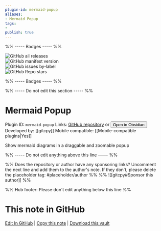 ```yaml
---
plugin-id: mermaid-popup
aliases:
- Mermaid Popup
tags: 
- 
publish: true
---
```


%% ----- Badges ----- %%

![GitHub all releases](https://img.shields.io/github/downloads/gitcpy/obsidian-mermaid-pop/total?color=573E7A&logo=github&style=for-the-badge)   
![GitHub manifest version](https://img.shields.io/github/manifest-json/v/gitcpy/obsidian-mermaid-pop?color=573E7A&logo=github&style=for-the-badge)   
![GitHub issues by-label](https://img.shields.io/github/issues/gitcpy/obsidian-mermaid-pop/help%20wanted?color=573E7A&logo=github&style=for-the-badge)   
![GitHub Repo stars](https://img.shields.io/github/stars/gitcpy/obsidian-mermaid-pop?color=573E7A&logo=github&style=for-the-badge)

%% ----- Badges ----- %%

%% ----- Do not edit this section ----- %%

# Mermaid Popup

Plugin ID: `mermaid-popup`
Links: [GitHub repository](https://github.com/gitcpy/obsidian-mermaid-pop) or [<button id=HH>Open in Obsidian</button>](obsidian://show-plugin?id=mermaid-popup)
Developed by: [[gitcpy]]
Mobile compatible: [[Mobile-compatible plugins|Yes]]

Show mermaid diagrams in a draggable and zoomable popup

%% ----- Do not edit anything above this line ----- %% 

%% Does the repository or author have any sponsoring links? Uncomment the next line and add them to the author's note. If they don't, please delete the placeholder tag: #placeholder/author %%
%% ![[gitcpy#Sponsor this author]] %%

%% Hub footer: Please don't edit anything below this line %%

# This note in GitHub

<span class="git-footer">[Edit In GitHub](https://github.dev/obsidian-community/obsidian-hub/blob/main/02%20-%20Community%20Expansions/02.05%20All%20Community%20Expansions/Plugins/mermaid-popup.md "git-hub-edit-note") | [Copy this note](https://raw.githubusercontent.com/obsidian-community/obsidian-hub/main/02%20-%20Community%20Expansions/02.05%20All%20Community%20Expansions/Plugins/mermaid-popup.md "git-hub-copy-note") | [Download this vault](https://github.com/obsidian-community/obsidian-hub/archive/refs/heads/main.zip "git-hub-download-vault") </span>
